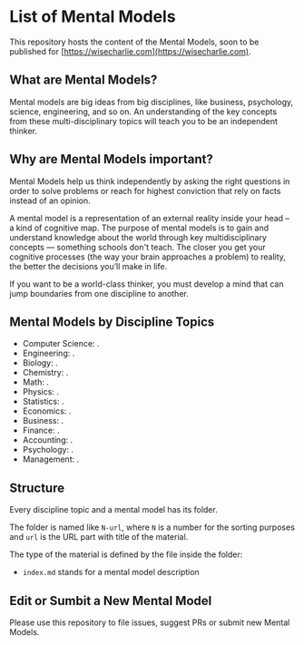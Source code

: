 # List of Mental Models

This repository hosts the content of the Mental Models, soon to be published for [https://wisecharlie.com](https://wisecharlie.com).

## What are Mental Models?

Mental models are big ideas from big disciplines, like business, psychology, science, engineering, and so on. An understanding of the key concepts from these multi-disciplinary topics will teach you to be an independent thinker.

## Why are Mental Models important?

Mental Models help us think independently by asking the right questions in order to solve problems or reach for highest conviction that rely on facts instead of an opinion. 

A mental model is a representation of an external reality inside your head – a kind of cognitive map. The purpose of mental models is to gain and understand knowledge about the world through key multidisciplinary concepts — something schools don't teach. The closer you get your cognitive processes (the way your brain approaches a problem) to reality, the better the decisions you’ll make in life.

If you want to be a world-class thinker, you must develop a mind that can jump boundaries from one discipline to another. 

## Mental Models by Discipline Topics

- Computer Science: []().
- Engineering: []().
- Biology: []().
- Chemistry: []().
- Math: []().
- Physics: []().
- Statistics: []().
- Economics: []().
- Business: []().
- Finance: []().
- Accounting: []().
- Psychology: []().
- Management: []().

## Structure

Every discipline topic and a mental model has its folder.

The folder is named like `N-url`, where `N` is a number for the sorting purposes and `url` is the URL part with title of the material.

The type of the material is defined by the file inside the folder:

  - `index.md` stands for a mental model description

## Edit or Sumbit a New Mental Model

Please use this repository to file issues, suggest PRs or submit new Mental Models.